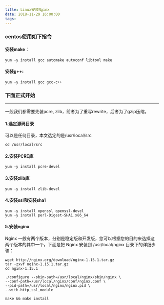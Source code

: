 ```yaml
---
title: Linux安装Nginx
date: 2018-11-29 16:00:00
tags: 
---
```

### centos使用如下指令
#### 安装make：
```
yum -y install gcc automake autoconf libtool make
```

#### 安装g++:
```
yum -y install gcc gcc-c++
```

<!-- more -->

### 下面正式开始
---------------------------------------------------------------------------
一般我们都需要先装pcre, zlib，前者为了重写rewrite，后者为了gzip压缩。
#### 1.选定源码目录
可以是任何目录，本文选定的是/usr/local/src
```
cd /usr/local/src
```

#### 2.安装PCRE库
```
yum -y install pcre-devel
```

#### 3.安装zlib库
```
yum -y install zlib-devel
```

#### 4.安装ssl和安装sha1
```
yum -y install openssl openssl-devel
yum -y install perl-Digest-SHA1.x86_64
```

#### 5.安装nginx

Nginx 一般有两个版本，分别是稳定版和开发版，您可以根据您的目的来选择这两个版本的其中一个，下面是把 Nginx 安装到 /usr/local/nginx 目录下的详细步骤：
```
wget http://nginx.org/download/nginx-1.15.1.tar.gz
tar -zxvf nginx-1.15.1.tar.gz
cd nginx-1.15.1

./configure --sbin-path=/usr/local/nginx/sbin/nginx \
--conf-path=/usr/local/nginx/conf/nginx.conf \
--pid-path=/usr/local/nginx/nginx.pid \
--with-http_ssl_module

make && make install
```